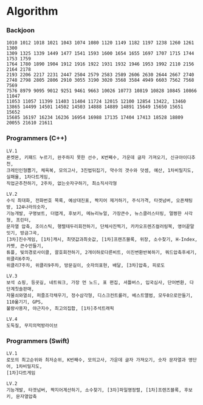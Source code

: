 # Algorithm

### Backjoon
    1010 1012 1018 1021 1043 1074 1080 1120 1149 1182 1197 1238 1260 1261 1300 
    1309 1325 1339 1449 1477 1541 1593 1600 1654 1655 1697 1707 1715 1744 1753 1759 
    1764 1780 1890 1904 1912 1916 1922 1931 1932 1946 1953 1992 2110 2156 2164 2178 
    2193 2206 2217 2231 2447 2504 2579 2583 2589 2606 2630 2644 2667 2740 
    2748 2798 2805 2806 2910 3055 3190 3020 3568 3584 4949 6603 7562 7568 7569 
    7576 8979 9095 9012 9251 9461 9663 10026 10773 10819 10828 10845 10866 11047
    11053 11057 11399 11403 11404 11724 12015 12100 12854 13422, 13460
    13865 14499 14501 14502 14503 14888 14889 14891 15649 15650 15651 15652 
    15685 16197 16234 16236 16954 16988 17135 17404 17413 18528 18809 
    20055 21610 21611
    
### Programmers (C++)
    LV.1
    폰켓몬, 키패드 누르기, 완주하지 못한 선수, K번째수, 가운데 글자 가져오기, 신규아이디추천, 
    크레인인형뽑기, 체육복, 모의고사, 3진법뒤집기, 약수의 갯수와 덧셈, 예산, 1차비밀지도, 실패율, 1차다트게임,
    직업군추천하기, 2주차, 없는숫자구하기, 최소직사각형
    
    LV.2
    수식 최대화, 전화번호 목록, 예상대진표, 짝지어 제거하기, 주식가격, 타겟넘버, 오픈채팅방, 124나라의숫자, 
    기능개발, 구명보트, 더맵게, 후보키, 메뉴리뉴얼, 가장큰수, 뉴스클러스터링, 멀쩡한 사각형, 프린터,
    문자열 압축, 조이스틱, 행렬테두리회전하기, 단체사진찍기, 카카오프렌즈컬러링북, 영어끝말잇기, 방금그곡,
    [3차]진수게임, [1차]캐시, 최댓값과최솟값, [1차]프렌즈블록, 위장, 소수찾기, H-Index, 카펫, 큰수만들기,
    튜플, 빛의경로사이클, 괄호회전하기, 2개이하로다른비트, 이진변환반복하기, 쿼드압축후세기, 위클리6주차,
    위클리7주차, 위클리9주차, 방문길이, 숫자의표현, 배달, [3차]압축, 피로도
    
    LV.3
    보석 쇼핑, 등굣길, 네트워크, 가장 먼 노드, 표 편집, 셔틀버스, 입국심사, 단어변환, 다단계칫솔판매,
    자물쇠와열쇠, 퍼즐조각채우기, 정수삼각형, 디스크컨트롤러, 베스트앨범, 모두0으로만들기, 110옮기기, GPS,
    불량사용자, 야근지수, 최고의집합, [1차]추석트래픽 
    
    LV.4
    도둑질, 무지의먹방라이브
    
### Programmers (Swift)
    LV.1
    로또의 최고순위와 최저순위, K번째수, 모의고사, 가운데 글자 가져오기, 숫자 문자열과 영단어, 1차비밀지도,
    [1차]다트게임
    
    LV.2
    기능개발, 타겟넘버, 짝지어계산하기, 소수찾기, [3차]파일명정렬, [1차]프렌즈블록, 후보키, 문자열압축
